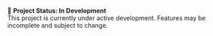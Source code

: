 🚧 **Project Status: In Development**  
This project is currently under active development. Features may be incomplete and subject to change.
